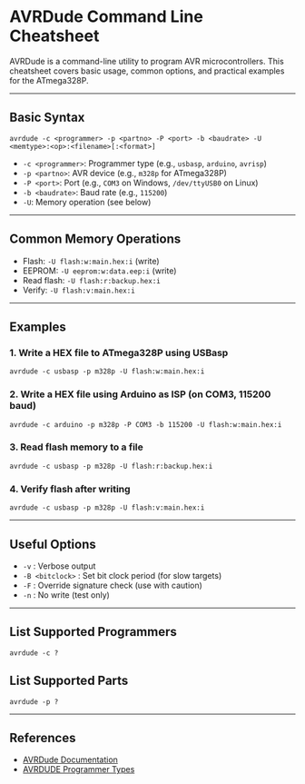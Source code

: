 # AVRDude Command Line Cheatsheet

AVRDude is a command-line utility to program AVR microcontrollers. This cheatsheet covers basic usage, common options, and practical examples for the ATmega328P.

---

## Basic Syntax

```
avrdude -c <programmer> -p <partno> -P <port> -b <baudrate> -U <memtype>:<op>:<filename>[:<format>]
```

- `-c <programmer>`: Programmer type (e.g., `usbasp`, `arduino`, `avrisp`)
- `-p <partno>`: AVR device (e.g., `m328p` for ATmega328P)
- `-P <port>`: Port (e.g., `COM3` on Windows, `/dev/ttyUSB0` on Linux)
- `-b <baudrate>`: Baud rate (e.g., `115200`)
- `-U`: Memory operation (see below)

---

## Common Memory Operations

- Flash: `-U flash:w:main.hex:i` (write)
- EEPROM: `-U eeprom:w:data.eep:i` (write)
- Read flash: `-U flash:r:backup.hex:i`
- Verify: `-U flash:v:main.hex:i`

---

## Examples

### 1. Write a HEX file to ATmega328P using USBasp
```
avrdude -c usbasp -p m328p -U flash:w:main.hex:i
```

### 2. Write a HEX file using Arduino as ISP (on COM3, 115200 baud)
```
avrdude -c arduino -p m328p -P COM3 -b 115200 -U flash:w:main.hex:i
```

### 3. Read flash memory to a file
```
avrdude -c usbasp -p m328p -U flash:r:backup.hex:i
```

### 4. Verify flash after writing
```
avrdude -c usbasp -p m328p -U flash:v:main.hex:i
```

---

## Useful Options

- `-v` : Verbose output
- `-B <bitclock>` : Set bit clock period (for slow targets)
- `-F` : Override signature check (use with caution)
- `-n` : No write (test only)

---

## List Supported Programmers
```
avrdude -c ?
```

## List Supported Parts
```
avrdude -p ?
```

---

## References
- [AVRDude Documentation](https://www.nongnu.org/avrdude/user-manual/avrdude.html)
- [AVRDUDE Programmer Types](https://www.nongnu.org/avrdude/user-manual/avrdude.html#Programmers)
